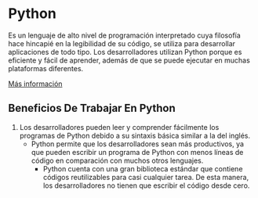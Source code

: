 # Python

Es un lenguaje de alto nivel de programación interpretado cuya filosofía hace hincapié en la legibilidad de su código, se utiliza para desarrollar aplicaciones de todo tipo.
Los desarrolladores utilizan Python porque es eficiente y fácil de aprender, además de que se puede ejecutar en muchas plataformas diferentes.

[Más información](https://aws.amazon.com/es/what-is/python/)

## Beneficios De Trabajar En Python

1. Los desarrolladores pueden leer y comprender fácilmente los programas de Python debido a su sintaxis básica similar a la del inglés. 
    - Python permite que los desarrolladores sean más productivos, ya que pueden escribir un programa de Python con menos líneas de código en comparación con muchos otros lenguajes.
         - Python cuenta con una gran biblioteca estándar que contiene códigos reutilizables para casi cualquier tarea. De esta manera, los desarrolladores no tienen que escribir el código desde cero.